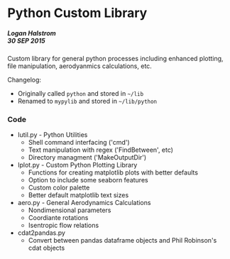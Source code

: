 # Python Custom Library

##### Logan Halstrom<br>30 SEP 2015

Custom library for general python processes including enhanced plotting, file manipulation, aerodyanmics calculations, etc.

Changelog:
- Originally called `python` and stored in `~/lib`
- Renamed to `mypylib` and stored in `~/lib/python`

### Code
* lutil.py - Python Utilities
  * Shell command interfacing ('cmd')
  * Text manipulation with regex ('FindBetween', etc)
  * Directory managment ('MakeOutputDir')
* lplot.py - Custom Python Plotting Library
  * Functions for creating matplotlib plots with better defaults
  * Option to include some seaborn features
  * Custom color palette
  * Better default matplotlib text sizes
* aero.py - General Aerodynamics Calculations
  * Nondimensional parameters
  * Coordiante rotations
  * Isentropic flow relations
* cdat2pandas.py
  * Convert between pandas dataframe objects and Phil Robinson's cdat objects
